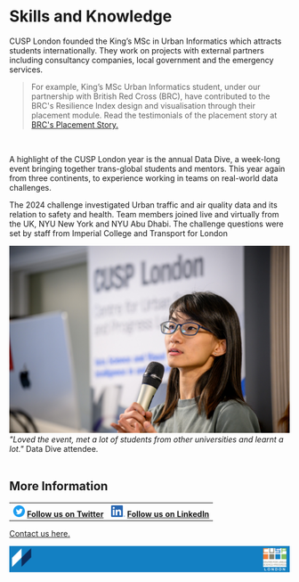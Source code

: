 # Skills and Knowledge

CUSP London founded the King’s MSc in Urban Informatics which attracts students internationally. They work on projects with external partners including consultancy companies, local government and the emergency services.
<br>
> For example, King’s MSc Urban Informatics student, under our partnership with British Red Cross (BRC), have contributed to the BRC's Resilience Index design and visualisation through their placement module. Read the testimonials of the placement story at [BRC's Placement Story.](placement_stories) 
<br>

A highlight of the CUSP London year is the annual Data Dive, a week-long event bringing together trans-global students and mentors. This year again from three continents, to experience working in teams on real-world data challenges. 

The 2024 challenge investigated Urban traffic and air quality data and its relation to safety and health. Team members joined live and virtually from the UK, NYU New York and NYU Abu Dhabi. The challenge questions were set by staff from Imperial College and Transport for London

![Data Dive 2023](./assets/page-4-1-2024.jpg)
*"Loved the event, met a lot of students from other universities and learnt a lot."* Data Dive attendee.
<br>
<br>

## More Information

<table border="0" cellspacing="0" cellpadding="0">
  <tr>
    <th>
<a href="https://twitter.com/cusplondon?lang=en"><img src="./assets/Twitterblue.svg" alt="Twitter" style="width:21px;height:21px;"></a>
<a href="https://twitter.com/cusplondon?lang=en">Follow us on Twitter</a>
    </th>
        <th>
<a href="https://www.linkedin.com/company/centre-for-urban-science-and-progress-london-cusp-london-king-s-college-london/"><img src="./assets/LI-In-Bug.png" alt="Linked In" style="height:21px;"></a>
<a href="https://www.linkedin.com/company/centre-for-urban-science-and-progress-london-cusp-london-king-s-college-london/)">Follow us on LinkedIn</a>
       </th>
   </tr>
</table>

[Contact us here.](./YouCanJoinUs.md)

![CUSP London Logo](./assets/CUSPbanner_thin_03.png)
